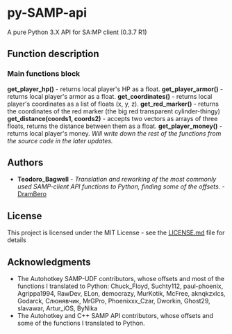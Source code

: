 # py-SAMP-api

A pure Python 3.X API for SA:MP client (0.3.7 R1)

## Function description
### Main functions block
**get_player_hp()** - returns local player's HP as a float.
**get_player_armor()** - returns local player's armor as a float.
**get_coordinates()** - returns local player's coordinates as a list of floats (x, y, z).
**get_red_marker()** - returns the coordinates of the red marker (the big red transparent cylinder-thingy)
**get_distance(coords1, coords2)** - accepts two vectors as arrays of three floats, returns the distance between them as a float.
**get_player_money()** - returns local player's money.
*Will write down the rest of the functions from the source code in the later updates.*

## Authors

* **Teodoro_Bagwell** - *Translation and reworking of the most commonly used SAMP-client API functions to Python, finding some of the offsets.* - [DramBero](https://github.com/DramBero)

## License

This project is licensed under the MIT License - see the [LICENSE.md](LICENSE.md) file for details

## Acknowledgments

* The Autohotkey SAMP-UDF contributors, whose offsets and most of the functions I translated to Python: Chuck_Floyd, Suchty112, paul-phoenix, Agrippa1994, RawDev, ELon, democrazy, MurKotik, McFree, aknqkzxlcs, Godarck, Слюнявчик, MrGPro, Phoenixxx_Czar, Dworkin, Ghost29, slavawar, Artur_iOS, ByNika
* The Autohotkey and C++ SAMP API contributors, whose offsets and some of the functions I translated to Python.
